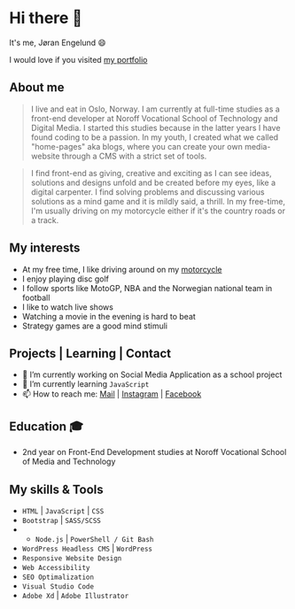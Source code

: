 # Hi there 👋

It's me, Jøran Engelund :smile:

I would love if you visited [my portfolio](https://joranengelund.github.io/#home)

## About me
> I live and eat in Oslo, Norway. I am currently at full-time studies as a front-end developer at Noroff Vocational School of Technology and Digital Media. I started this studies because in the latter years I have found coding to be a passion. In my youth, I created what we called "home-pages" aka blogs, where you can create your own media-website through a CMS with a strict set of tools.

> I find front-end as giving, creative and exciting as I can see ideas, solutions and designs unfold and be created before my eyes, like a digital carpenter. I find solving problems and discussing various solutions as a mind game and it is mildly said, a thrill. In my free-time, I'm usually driving on my motorcycle either if it's the country roads or a track.

## My interests
- At my free time, I like driving around on my [motorcycle](https://www.instagram.com/jaywithsway/)
- I enjoy playing disc golf
- I follow sports like MotoGP, NBA and the Norwegian national team in football
- I like to watch live shows
- Watching a movie in the evening is hard to beat
- Strategy games are a good mind stimuli

## Projects | Learning | Contact

- 🔭 I’m currently working on Social Media Application as a school project
- 🌱 I’m currently learning ```JavaScript```
- 📫 How to reach me: [Mail](mailto:joranengelund@hotmail.com) | [Instagram](https://www.instagram.com/joranengelund/) | [Facebook](https://www.facebook.com/joranengelund)

## Education :mortar_board:
- 2nd year on Front-End Development studies at Noroff Vocational School of Media and Technology

## My skills & Tools
- ```HTML``` | ```JavaScript``` | ```CSS```
- ```Bootstrap``` | ```SASS/SCSS```
- - ```Node.js``` | ```PowerShell / Git Bash```
- ```WordPress Headless CMS``` | ```WordPress```
- ```Responsive Website Design```
- ```Web Accessibility``` 
- ```SEO Optimalization```
- ```Visual Studio Code```
- ```Adobe Xd``` | ```Adobe Illustrator```
